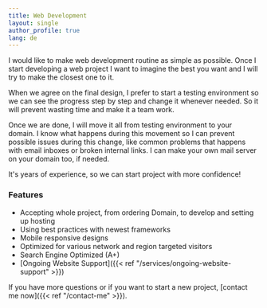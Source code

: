 ```yaml
---
title: Web Development
layout: single
author_profile: true
lang: de
---
```

I would like to make web development routine as simple as possible. Once I start developing a web project I want to imagine the best you want and I will try to make the closest one to it.

When we agree on the final design, I prefer to start a testing environment so we can see the progress step by step and change it whenever needed. So it will prevent wasting time and make it a team work.

Once we are done, I will move it all from testing environment to your domain. I know what happens during this movement so I can prevent possible issues during this change, like common problems that happens with email inboxes or broken internal links. I can make your own mail server on your domain too, if needed.

It's years of experience, so we can start project with more confidence!

### Features

* Accepting whole project, from ordering Domain, to develop and setting up hosting
* Using best practices with newest frameworks
* Mobile responsive designs
* Optimized for various network and region targeted visitors
* Search Engine Optimized (A+)
* [Ongoing Website Support]({{< ref "/services/ongoing-website-support" >}})

If you have more questions or if you want to start a new project, [contact me now]({{< ref "/contact-me" >}}).

